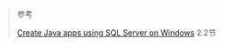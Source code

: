 

> 参考
>
> [Create Java apps using SQL Server on Windows](https://www.microsoft.com/en-us/sql-server/developer-get-started/java/windows/step/2.html) 2.2节


